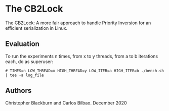 # The CB2Lock

The CB2Lock: A more fair approach to handle Priority Inversion for an efficient serialization in Linux.

## Evaluation

To run the experiments n times, from x to y threads, from a to b iterations each, do as superuser:

```
# TIMES=n LOW_THREAD=x HIGH_THREAD=y LOW_ITER=a HIGH_ITER=b ./bench.sh | tee -a log_file
```

## Authors

Christopher Blackburn and Carlos Bilbao.
December 2020
